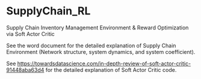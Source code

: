 # SupplyChain_RL
Supply Chain Inventory Management Environment &amp; Reward Optimization via Soft Actor Critic

See the word document for the detailed explanation of Supply Chain Environment (Network structure, system dynamics, and system coefficient).

See https://towardsdatascience.com/in-depth-review-of-soft-actor-critic-91448aba63d4 for the detailed explanation of Soft Actor Critic code.
